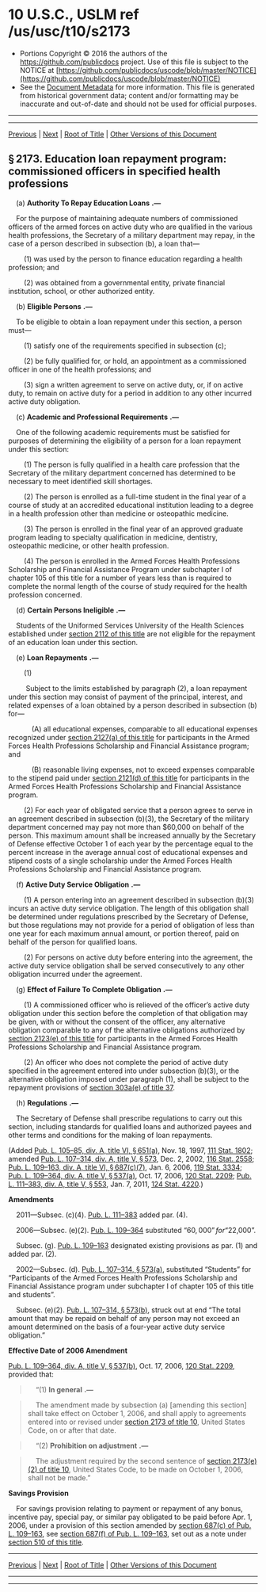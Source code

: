 ---
---

# 10 U.S.C., USLM ref /us/usc/t10/s2173

* Portions Copyright © 2016 the authors of the https://github.com/publicdocs project.
  Use of this file is subject to the NOTICE at [https://github.com/publicdocs/uscode/blob/master/NOTICE](https://github.com/publicdocs/uscode/blob/master/NOTICE)
* See the [Document Metadata](././../../../../../..//README.md) for more information.
  This file is generated from historical government data; content and/or formatting may be inaccurate and out-of-date and should not be used for official purposes.

----------
----------

[Previous](./../../../../../..//us/usc/t10/stA/ptIII/ch109/m__us_usc_t10_s2172.md) | [Next](./../../../../../..//us/usc/t10/stA/ptIII/ch109/m__us_usc_t10_s2174.md) | [Root of Title](./../../../../../../) | [Other Versions of this Document](https://publicdocs.github.io/go/links?ns=uslm&ref=%2Fus%2Fusc%2Ft10%2Fs2173)

## § 2173. Education loan repayment program: commissioned officers in specified health professions

    (a)  __Authority To Repay Education Loans__  __.—__ 

    For the purpose of maintaining adequate numbers of commissioned officers of the armed forces on active duty who are qualified in the various health professions, the Secretary of a military department may repay, in the case of a person described in subsection (b), a loan that—

        (1) was used by the person to finance education regarding a health profession; and

        (2) was obtained from a governmental entity, private financial institution, school, or other authorized entity.

    (b)  __Eligible Persons__  __.—__ 

    To be eligible to obtain a loan repayment under this section, a person must—

        (1) satisfy one of the requirements specified in subsection (c);

        (2) be fully qualified for, or hold, an appointment as a commissioned officer in one of the health professions; and

        (3) sign a written agreement to serve on active duty, or, if on active duty, to remain on active duty for a period in addition to any other incurred active duty obligation.

    (c)  __Academic and Professional Requirements__  __.—__ 

    One of the following academic requirements must be satisfied for purposes of determining the eligibility of a person for a loan repayment under this section:

        (1) The person is fully qualified in a health care profession that the Secretary of the military department concerned has determined to be necessary to meet identified skill shortages.

        (2) The person is enrolled as a full-time student in the final year of a course of study at an accredited educational institution leading to a degree in a health profession other than medicine or osteopathic medicine.

        (3) The person is enrolled in the final year of an approved graduate program leading to specialty qualification in medicine, dentistry, osteopathic medicine, or other health profession.

        (4) The person is enrolled in the Armed Forces Health Professions Scholarship and Financial Assistance Program under subchapter I of chapter 105 of this title for a number of years less than is required to complete the normal length of the course of study required for the health profession concerned.

    (d)  __Certain Persons Ineligible__  __.—__ 

    Students of the Uniformed Services University of the Health Sciences established under [section 2112 of this title][/us/usc/t10/s2112] are not eligible for the repayment of an education loan under this section.

    (e)  __Loan Repayments__  __.—__ 

        (1)

         Subject to the limits established by paragraph (2), a loan repayment under this section may consist of payment of the principal, interest, and related expenses of a loan obtained by a person described in subsection (b) for—

            (A) all educational expenses, comparable to all educational expenses recognized under [section 2127(a) of this title][/us/usc/t10/s2127/a] for participants in the Armed Forces Health Professions Scholarship and Financial Assistance program; and

            (B) reasonable living expenses, not to exceed expenses comparable to the stipend paid under [section 2121(d) of this title][/us/usc/t10/s2121/d] for participants in the Armed Forces Health Professions Scholarship and Financial Assistance program.

        (2) For each year of obligated service that a person agrees to serve in an agreement described in subsection (b)(3), the Secretary of the military department concerned may pay not more than $60,000 on behalf of the person. This maximum amount shall be increased annually by the Secretary of Defense effective October 1 of each year by the percentage equal to the percent increase in the average annual cost of educational expenses and stipend costs of a single scholarship under the Armed Forces Health Professions Scholarship and Financial Assistance program.

    (f)  __Active Duty Service Obligation__  __.—__ 

        (1) A person entering into an agreement described in subsection (b)(3) incurs an active duty service obligation. The length of this obligation shall be determined under regulations prescribed by the Secretary of Defense, but those regulations may not provide for a period of obligation of less than one year for each maximum annual amount, or portion thereof, paid on behalf of the person for qualified loans.

        (2) For persons on active duty before entering into the agreement, the active duty service obligation shall be served consecutively to any other obligation incurred under the agreement.

    (g)  __Effect of Failure To Complete Obligation__  __.—__ 

        (1) A commissioned officer who is relieved of the officer’s active duty obligation under this section before the completion of that obligation may be given, with or without the consent of the officer, any alternative obligation comparable to any of the alternative obligations authorized by [section 2123(e) of this title][/us/usc/t10/s2123/e] for participants in the Armed Forces Health Professions Scholarship and Financial Assistance program.

        (2) An officer who does not complete the period of active duty specified in the agreement entered into under subsection (b)(3), or the alternative obligation imposed under paragraph (1), shall be subject to the repayment provisions of [section 303a(e) of title 37][/us/usc/t37/s303a/e].

    (h)  __Regulations__  __.—__ 

    The Secretary of Defense shall prescribe regulations to carry out this section, including standards for qualified loans and authorized payees and other terms and conditions for the making of loan repayments.

(Added [Pub. L. 105–85, div. A, title VI, § 651(a)][/us/pl/105/85/s651/a], Nov. 18, 1997, [111 Stat. 1802][/us/stat/111/1802]; amended [Pub. L. 107–314, div. A, title V, § 573][/us/pl/107/314/s573], Dec. 2, 2002, [116 Stat. 2558][/us/stat/116/2558]; [Pub. L. 109–163, div. A, title VI, § 687(c)(7)][/us/pl/109/163/s687/c/7], Jan. 6, 2006, [119 Stat. 3334][/us/stat/119/3334]; [Pub. L. 109–364, div. A, title V, § 537(a)][/us/pl/109/364/s537/a], Oct. 17, 2006, [120 Stat. 2209][/us/stat/120/2209]; [Pub. L. 111–383, div. A, title V, § 553][/us/pl/111/383/s553], Jan. 7, 2011, [124 Stat. 4220][/us/stat/124/4220].)

 __Amendments__ 

    2011—Subsec. (c)(4). [Pub. L. 111–383][/us/pl/111/383] added par. (4).

    2006—Subsec. (e)(2). [Pub. L. 109–364][/us/pl/109/364] substituted “$60,000” for “$22,000”.

    Subsec. (g). [Pub. L. 109–163][/us/pl/109/163] designated existing provisions as par. (1) and added par. (2).

    2002—Subsec. (d). [Pub. L. 107–314, § 573(a)][/us/pl/107/314/s573/a], substituted “Students” for “Participants of the Armed Forces Health Professions Scholarship and Financial Assistance program under subchapter I of chapter 105 of this title and students”.

    Subsec. (e)(2). [Pub. L. 107–314, § 573(b)][/us/pl/107/314/s573/b], struck out at end “The total amount that may be repaid on behalf of any person may not exceed an amount determined on the basis of a four-year active duty service obligation.”

 __Effective Date of 2006 Amendment__ 

[Pub. L. 109–364, div. A, title V, § 537(b)][/us/pl/109/364/s537/b], Oct. 17, 2006, [120 Stat. 2209][/us/stat/120/2209], provided that:

>     “(1)  __In general__  __.—__ 

>     The amendment made by subsection (a) \[amending this section\] shall take effect on October 1, 2006, and shall apply to agreements entered into or revised under [section 2173 of title 10][/us/usc/t10/s2173], United States Code, on or after that date.

>     “(2)  __Prohibition on adjustment__  __.—__ 

>     The adjustment required by the second sentence of [section 2173(e)(2) of title 10][/us/usc/t10/s2173/e/2], United States Code, to be made on October 1, 2006, shall not be made.”

 __Savings Provision__ 

    For savings provision relating to payment or repayment of any bonus, incentive pay, special pay, or similar pay obligated to be paid before Apr. 1, 2006, under a provision of this section amended by [section 687(c) of Pub. L. 109–163][/us/pl/109/163/s687/c], see [section 687(f) of Pub. L. 109–163][/us/pl/109/163/s687/f], set out as a note under [section 510 of this title][/us/usc/t10/s510].

----------

[Previous](./../../../../../..//us/usc/t10/stA/ptIII/ch109/m__us_usc_t10_s2172.md) | [Next](./../../../../../..//us/usc/t10/stA/ptIII/ch109/m__us_usc_t10_s2174.md) | [Root of Title](./../../../../../../) | [Other Versions of this Document](https://publicdocs.github.io/go/links?ns=uslm&ref=%2Fus%2Fusc%2Ft10%2Fs2173)

----------
----------

[/us/usc/t10/s2112]: https://publicdocs.github.io/go/links?ns=uslm&ref=%2Fus%2Fusc%2Ft10%2Fs2112
[/us/usc/t10/s2127/a]: https://publicdocs.github.io/go/links?ns=uslm&ref=%2Fus%2Fusc%2Ft10%2Fs2127%2Fa
[/us/usc/t10/s2121/d]: https://publicdocs.github.io/go/links?ns=uslm&ref=%2Fus%2Fusc%2Ft10%2Fs2121%2Fd
[/us/usc/t10/s2123/e]: https://publicdocs.github.io/go/links?ns=uslm&ref=%2Fus%2Fusc%2Ft10%2Fs2123%2Fe
[/us/usc/t37/s303a/e]: https://publicdocs.github.io/go/links?ns=uslm&ref=%2Fus%2Fusc%2Ft37%2Fs303a%2Fe
[/us/pl/105/85/s651/a]: https://publicdocs.github.io/go/links?ns=uslm&ref=%2Fus%2Fpl%2F105%2F85%2Fs651%2Fa
[/us/stat/111/1802]: https://publicdocs.github.io/go/links?ns=uslm&ref=%2Fus%2Fstat%2F111%2F1802
[/us/pl/107/314/s573]: https://publicdocs.github.io/go/links?ns=uslm&ref=%2Fus%2Fpl%2F107%2F314%2Fs573
[/us/stat/116/2558]: https://publicdocs.github.io/go/links?ns=uslm&ref=%2Fus%2Fstat%2F116%2F2558
[/us/pl/109/163/s687/c/7]: https://publicdocs.github.io/go/links?ns=uslm&ref=%2Fus%2Fpl%2F109%2F163%2Fs687%2Fc%2F7
[/us/stat/119/3334]: https://publicdocs.github.io/go/links?ns=uslm&ref=%2Fus%2Fstat%2F119%2F3334
[/us/pl/109/364/s537/a]: https://publicdocs.github.io/go/links?ns=uslm&ref=%2Fus%2Fpl%2F109%2F364%2Fs537%2Fa
[/us/stat/120/2209]: https://publicdocs.github.io/go/links?ns=uslm&ref=%2Fus%2Fstat%2F120%2F2209
[/us/pl/111/383/s553]: https://publicdocs.github.io/go/links?ns=uslm&ref=%2Fus%2Fpl%2F111%2F383%2Fs553
[/us/stat/124/4220]: https://publicdocs.github.io/go/links?ns=uslm&ref=%2Fus%2Fstat%2F124%2F4220
[/us/pl/111/383]: https://publicdocs.github.io/go/links?ns=uslm&ref=%2Fus%2Fpl%2F111%2F383
[/us/pl/109/364]: https://publicdocs.github.io/go/links?ns=uslm&ref=%2Fus%2Fpl%2F109%2F364
[/us/pl/109/163]: https://publicdocs.github.io/go/links?ns=uslm&ref=%2Fus%2Fpl%2F109%2F163
[/us/pl/107/314/s573/a]: https://publicdocs.github.io/go/links?ns=uslm&ref=%2Fus%2Fpl%2F107%2F314%2Fs573%2Fa
[/us/pl/107/314/s573/b]: https://publicdocs.github.io/go/links?ns=uslm&ref=%2Fus%2Fpl%2F107%2F314%2Fs573%2Fb
[/us/pl/109/364/s537/b]: https://publicdocs.github.io/go/links?ns=uslm&ref=%2Fus%2Fpl%2F109%2F364%2Fs537%2Fb
[/us/stat/120/2209]: https://publicdocs.github.io/go/links?ns=uslm&ref=%2Fus%2Fstat%2F120%2F2209
[/us/usc/t10/s2173]: https://publicdocs.github.io/go/links?ns=uslm&ref=%2Fus%2Fusc%2Ft10%2Fs2173
[/us/usc/t10/s2173/e/2]: https://publicdocs.github.io/go/links?ns=uslm&ref=%2Fus%2Fusc%2Ft10%2Fs2173%2Fe%2F2
[/us/pl/109/163/s687/c]: https://publicdocs.github.io/go/links?ns=uslm&ref=%2Fus%2Fpl%2F109%2F163%2Fs687%2Fc
[/us/pl/109/163/s687/f]: https://publicdocs.github.io/go/links?ns=uslm&ref=%2Fus%2Fpl%2F109%2F163%2Fs687%2Ff
[/us/usc/t10/s510]: https://publicdocs.github.io/go/links?ns=uslm&ref=%2Fus%2Fusc%2Ft10%2Fs510



